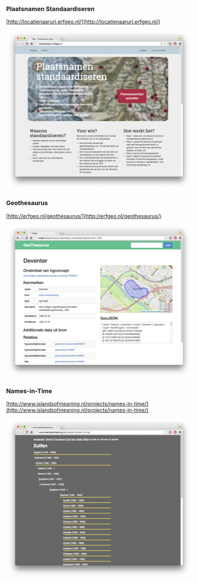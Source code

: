 ---
---

### Plaatsnamen Standaardiseren

[http://locatienaaruri.erfgeo.nl/](http://locatienaaruri.erfgeo.nl/)

[![](plaatsnamen-standaardiseren.jpg)](http://locatienaaruri.erfgeo.nl/)

### Geothesaurus

[http://erfgeo.nl/geothesaurus/](http://erfgeo.nl/geothesaurus/)

[![](geothesaurus.jpg)](http://erfgeo.nl/geothesaurus/pit/atlas-verstedelijking/Deventer_1350)

### Names-in-Time

[http://www.islandsofmeaning.nl/projects/names-in-time/](http://www.islandsofmeaning.nl/projects/names-in-time/)

[![](names-in-time.jpg)](http://www.islandsofmeaning.nl/projects/names-in-time/)
